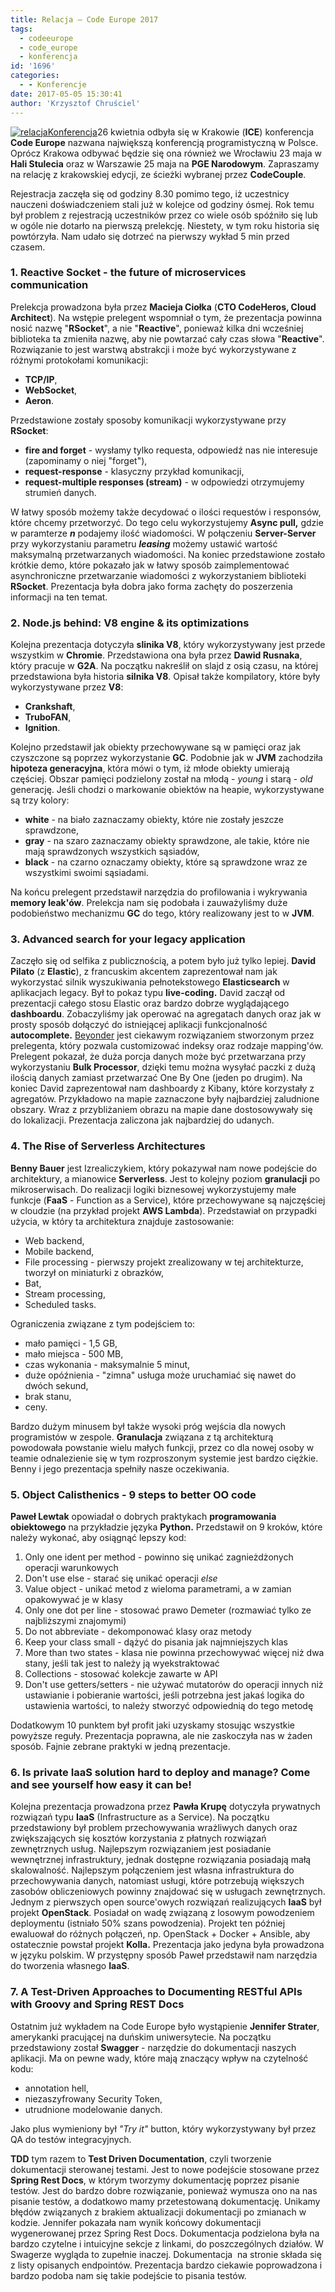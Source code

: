 ```yaml
---
title: Relacja – Code Europe 2017
tags:
  - codeeurope
  - code_europe
  - konferencja
id: '1696'
categories:
  - - Konferencje
date: 2017-05-05 15:30:41
author: 'Krzysztof Chruściel'
---
```


[](http://codecouple.pl/wp-content/uploads/2016/12/CodeEurope2016Relacja.png)[![relacjaKonferencja](http://codecouple.pl/wp-content/uploads/2017/04/relacjaKonferencja.png)](http://codecouple.pl/wp-content/uploads/2017/04/relacjaKonferencja.png)26 kwietnia odbyła się w Krakowie (**ICE**) konferencja **Code Europe** nazwana największą konferencją programistyczną w Polsce. Oprócz Krakowa odbywać będzie się ona również we Wrocławiu 23 maja w **Hali Stulecia** oraz w Warszawie 25 maja na **PGE Narodowym**. Zapraszamy na relację z krakowskiej edycji, ze ścieżki wybranej przez **CodeCouple**.
<!-- more -->
Rejestracja zaczęła się od godziny 8.30 pomimo tego, iż uczestnicy nauczeni doświadczeniem stali już w kolejce od godziny ósmej. Rok temu był problem z rejestracją uczestników przez co wiele osób spóźniło się lub w ogóle nie dotarło na pierwszą prelekcję. Niestety, w tym roku historia się powtórzyła. Nam udało się dotrzeć na pierwszy wykład 5 min przed czasem.

### 1\. Reactive Socket - the future of microservices communication

Prelekcja prowadzona była przez **Macieja Ciołka** (**CTO CodeHeros, Cloud Architect**). Na wstępie prelegent wspomniał o tym, że prezentacja powinna nosić nazwę "**RSocket**", a nie "**Reactive**", ponieważ kilka dni wcześniej biblioteka ta zmieniła nazwę, aby nie powtarzać cały czas słowa "**Reactive**". Rozwiązanie to jest warstwą abstrakcji i może być wykorzystywane z różnymi protokołami komunikacji:

*   **TCP/IP**,
*   **WebSocket**,
*   **Aeron**.

Przedstawione zostały sposoby komunikacji wykorzystywane przy **RSocket**:

*   **fire and forget** - wysłamy tylko requesta, odpowiedź nas nie interesuje (zapominamy o niej "forget"),
*   **request-response** - klasyczny przykład komunikacji,
*   **request-multiple responses (stream)** - w odpowiedzi otrzymujemy strumień danych.

W łatwy sposób możemy także decydować o ilości requestów i responsów, które chcemy przetworzyć. Do tego celu wykorzystujemy **Async pull,** gdzie w paramterze **_n_** podajemy ilość wiadomości. W połączeniu **Server-Server** przy wykorzystaniu parametru _**leasing**_ możemy ustawić wartość maksymalną przetwarzanych wiadomości. Na koniec przedstawione zostało krótkie demo, które pokazało jak w łatwy sposób zaimplementować asynchroniczne przetwarzanie wiadomości z wykorzystaniem biblioteki **RSocket**. Prezentacja była dobra jako forma zachęty do poszerzenia informacji na ten temat.

### 2\. Node.js behind: V8 engine & its optimizations

Kolejna prezentacja dotyczyła **slinika V8**, który wykorzystywany jest przede wszystkim w **Chromie**. Przedstawiona ona była przez **Dawid Rusnaka**, który pracuje w **G2A**. Na początku nakreślił on slajd z osią czasu, na której przedstawiona była historia **silnika V8**. Opisał także kompilatory, które były wykorzystywane przez **V8**:

*   **Crankshaft**,
*   **TruboFAN**,
*   **Ignition**.

Kolejno przedstawił jak obiekty przechowywane są w pamięci oraz jak czyszczone są poprzez wykorzystanie **GC**. Podobnie jak w **JVM** zachodziła **hipoteza generacyjna**, która mówi o tym, iż młode obiekty umierają częściej. Obszar pamięci podzielony został na młodą - _young_ i starą - _old_ generację. Jeśli chodzi o markowanie obiektów na heapie, wykorzystywane są trzy kolory:

*   **white** - na biało zaznaczamy obiekty, które nie zostały jeszcze sprawdzone,
*   **gray** - na szaro zaznaczamy obiekty sprawdzone, ale takie, które nie mają sprawdzonych wszystkich sąsiadów,
*   **black** - na czarno oznaczamy obiekty, które są sprawdzone wraz ze wszystkimi swoimi sąsiadami.

Na końcu prelegent przedstawił narzędzia do profilowania i wykrywania **memory leak'ów**. Prelekcja nam się podobała i zauważyliśmy duże podobieństwo mechanizmu **GC** do tego, który realizowany jest to w **JVM**.

### 3\. Advanced search for your legacy application

Zaczęło się od selfika z publicznością, a potem było już tylko lepiej. **David Pilato** (z **Elastic**), z francuskim akcentem zaprezentował nam jak wykorzystać silnik wyszukiwania pełnotekstowego **Elasticsearch** w aplikacjach legacy. Był to pokaz typu **live-coding.** David zaczął od prezentacji całego stosu Elastic oraz bardzo dobrze wyglądającego **dashboardu**. Zobaczyliśmy jak operować na agregatach danych oraz jak w prosty sposób dołączyć do istniejącej aplikacji funkcjonalność **autocomplete.** [Beyonder](https://github.com/dadoonet/elasticsearch-beyonder) jest ciekawym rozwiązaniem stworzonym przez prelegenta, który pozwala customizować indeksy oraz rodzaje mapping'ów. Prelegent pokazał, że duża porcja danych może być przetwarzana przy wykorzystaniu **Bulk Processor**, dzięki temu można wysyłać paczki z dużą ilością danych zamiast przetwarzać One By One (jeden po drugim). Na koniec David zaprezentował nam dashboardy z Kibany, które korzystały z agregatów. Przykładowo na mapie zaznaczone były najbardziej zaludnione obszary. Wraz z przybliżaniem obrazu na mapie dane dostosowywały się do lokalizacji. Prezentacja zaliczona jak najbardziej do udanych.

### 4\. The Rise of Serverless Architectures

**Benny Bauer** jest Izrealiczykiem, który pokazywał nam nowe podejście do architektury, a mianowice **Serverless**. Jest to kolejny poziom **granulacji** po mikroserwisach. Do realizacji logiki biznesowej wykorzystujemy małe funkcje (**FaaS** - Function as a Service), które przechowywane są najczęściej w cloudzie (na przykład projekt **AWS Lambda**). Przedstawiał on przypadki użycia, w który ta architektura znajduje zastosowanie:

*   Web backend,
*   Mobile backend,
*   File processing - pierwszy projekt zrealizowany w tej architekturze, tworzył on miniaturki z obrazków,
*   Bat,
*   Stream processing,
*   Scheduled tasks.

Ograniczenia związane z tym podejściem to:

*   mało pamięci - 1,5 GB,
*   mało miejsca - 500 MB,
*   czas wykonania - maksymalnie 5 minut,
*   duże opóźnienia - "zimna" usługa może uruchamiać się nawet do dwóch sekund,
*   brak stanu,
*   ceny.

Bardzo dużym minusem był także wysoki próg wejścia dla nowych programistów w zespole. **Granulacja** związana z tą architekturą powodowała powstanie wielu małych funkcji, przez co dla nowej osoby w teamie odnalezienie się w tym rozproszonym systemie jest bardzo ciężkie. Benny i jego prezentacja spełniły nasze oczekiwania.

### 5\. Object Calisthenics - 9 steps to better OO code

**Paweł Lewtak** opowiadał o dobrych praktykach **programowania obiektowego** na przykładzie języka **Python.** Przedstawił on 9 kroków, które należy wykonać, aby osiągnąć lepszy kod: 

1.  Only one ident per method - powinno się unikać zagnieżdżonych operacji warunkowych
2.  Don't use else - starać się unikać operacji _else_
3.  Value object - unikać metod z wieloma parametrami, a w zamian opakowywać je w klasy
4.  Only one dot per line - stosować prawo Demeter (rozmawiać tylko ze najbliższymi znajomymi)
5.  Do not abbreviate - dekomponować klasy oraz metody
6.  Keep your class small - dążyć do pisania jak najmniejszych klas
7.  More than two states - klasa nie powinna przechowywać więcej niż dwa stany, jeśli tak jest to należy ją wyekstraktować
8.  Collections - stosować kolekcje zawarte w API
9.  Don't use getters/setters - nie używać mutatorów do operacji innych niż ustawianie i pobieranie wartości, jeśli potrzebna jest jakaś logika do ustawienia wartości, to należy stworzyć odpowiednią do tego metodę

Dodatkowym 10 punktem był profit jaki uzyskamy stosując wszystkie powyższe reguły. Prezentacja poprawna, ale nie zaskoczyła nas w żaden sposób. Fajnie zebrane praktyki w jedną prezentacje.

### 6\. Is private IaaS solution hard to deploy and manage? Come and see yourself how easy it can be!

Kolejna prezentacja prowadzona przez **Pawła Krupę** dotyczyła prywatnych rozwiązań typu **IaaS** (Infrastructure as a Service). Na początku przedstawiony był problem przechowywania wrażliwych danych oraz zwiększających się kosztów korzystania z płatnych rozwiązań zewnętrznych usług. Najlepszym rozwiązaniem jest posiadanie wewnętrznej infrastruktury, jednak dostępne rozwiązania posiadają małą skalowalność. Najlepszym połączeniem jest własna infrastruktura do przechowywania danych, natomiast usługi, które potrzebują większych zasobów obliczeniowych powinny znajdować się w usługach zewnętrznych. Jednym z pierwszych open source'owych rozwiązań realizujących **IaaS** był projekt **OpenStack**. Posiadał on wadę związaną z losowym powodzeniem deploymentu (istniało 50% szans powodzenia). Projekt ten później ewaluował do różnych połączeń, np. OpenStack + Docker + Ansible, aby ostatecznie powstał projekt **Kolla.** Prezentacja jako jedyna była prowadzona w języku polskim. W przystępny sposób Paweł przedstawił nam narzędzia do tworzenia własnego **IaaS**.

### 7\. A Test-Driven Approaches to Documenting RESTful APIs with Groovy and Spring REST Docs

Ostatnim już wykładem na Code Europe było wystąpienie **Jennifer Strater**, amerykanki pracującej na duńskim uniwersytecie. Na początku przedstawiony został **Swagger** \- narzędzie do dokumentacji naszych aplikacji. Ma on pewne wady, które mają znaczący wpływ na czytelność kodu:

*   annotation hell,
*   niezaszyfrowany Security Token,
*   utrudnione modelowanie danych.

Jako plus wymieniony był _"Try it"_ button, który wykorzystywany był przez QA do testów integracyjnych.

**TDD** tym razem to **Test Driven Documentation**, czyli tworzenie dokumentacji sterowanej testami. Jest to nowe podejście stosowane przez **Spring Rest Docs**, w którym tworzymy dokumentację poprzez pisanie testów. Jest do bardzo dobre rozwiązanie, ponieważ wymusza ono na nas pisanie testów, a dodatkowo mamy przetestowaną dokumentację. Unikamy błędów związanych z brakiem aktualizacji dokumentacji po zmianach w kodzie. Jennifer pokazała nam wynik końcowy dokumentacji wygenerowanej przez Spring Rest Docs. Dokumentacja podzielona była na bardzo czytelne i intuicyjne sekcje z linkami, do poszczególnych działów. W Swagerze wygląda to zupełnie inaczej. Dokumentacja  na stronie składa się z listy opisanych endpointów. Prezentacja bardzo ciekawie poprowadzona i bardzo podoba nam się takie podejście to pisania testów.